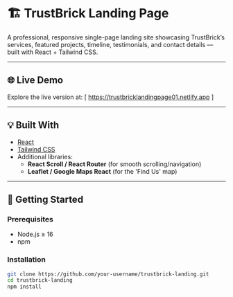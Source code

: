 # 🏗️ TrustBrick Landing Page

A professional, responsive single-page landing site showcasing TrustBrick’s services, featured projects, timeline, testimonials, and contact details — built with React + Tailwind CSS.

---

## 🌐 Live Demo

Explore the live version at: [ https://trustbricklandingpage01.netlify.app ]

---

## 💡 Built With

- [React](https://reactjs.org/)
- [Tailwind CSS](https://tailwindcss.com/)
- Additional libraries:
  - **React Scroll / React Router** (for smooth scrolling/navigation)
  - **Leaflet / Google Maps React** (for the 'Find Us' map)

---

## 🚀 Getting Started

### Prerequisites

- Node.js ≥ 16
- npm 

### Installation

```bash
git clone https://github.com/your-username/trustbrick-landing.git
cd trustbrick-landing
npm install
